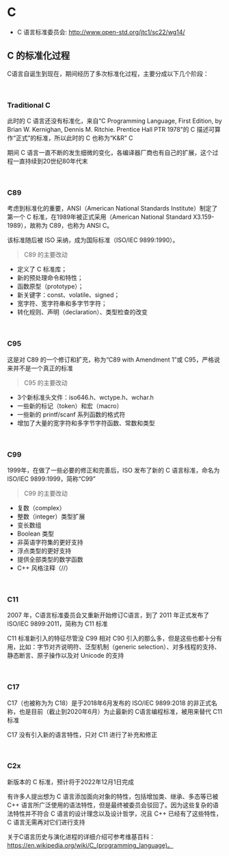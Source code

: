 &emsp;
# C
- C 语言标准委员会: http://www.open-std.org/jtc1/sc22/wg14/

## C 的标准化过程

C语言自诞生到现在，期间经历了多次标准化过程，主要分成以下几个阶段：

&emsp;
### Traditional C

此时的 C 语言还没有标准化，来自“C Programming Language, First Edition, by Brian W. Kernighan, Dennis M. Ritchie. Prentice Hall PTR 1978”的 C 描述可算作“正式”的标准，所以此时的 C 也称为“K&R” C

期间 C 语言一直不断的发生细微的变化，各编译器厂商也有自己的扩展，这个过程一直持续到20世纪80年代末

&emsp;
### C89
考虑到标准化的重要，ANSI（American National Standards Institute）制定了第一个 C 标准，在1989年被正式采用（American National Standard X3.159-1989），故称为 C89，也称为 ANSI C。

该标准随后被 ISO 采纳，成为国际标准（ISO/IEC 9899:1990）。

>C89 的主要改动
- 定义了 C 标准库；
- 新的预处理命令和特性；
- 函数原型（prototype）；
- 新关键字：const、volatile、signed；
- 宽字符、宽字符串和多字节字符；
- 转化规则、声明（declaration）、类型检查的改变

&emsp;
### C95
这是对 C89 的一个修订和扩充，称为“C89 with Amendment 1”或 C95，严格说来并不是一个真正的标准

>C95 的主要改动
- 3个新标准头文件：iso646.h、wctype.h、wchar.h
- 一些新的标记（token）和宏（macro）
- 一些新的 printf/scanf 系列函数的格式符
- 增加了大量的宽字符和多字节字符函数、常数和类型

&emsp;
### C99
1999年，在做了一些必要的修正和完善后，ISO 发布了新的 C 语言标准，命名为 ISO/IEC 9899:1999，简称“C99”

>C99 的主要改动
- 复数（complex）
- 整数（integer）类型扩展
- 变长数组
- Boolean 类型
- 非英语字符集的更好支持
- 浮点类型的更好支持
- 提供全部类型的数学函数
- C++ 风格注释（//）

&emsp;
### C11
2007 年，C语言标准委员会又重新开始修订C语言，到了 2011 年正式发布了 ISO/IEC 9899:2011，简称为 C11 标准

C11 标准新引入的特征尽管没 C99 相对 C90 引入的那么多，但是这些也都十分有用，比如：字节对齐说明符、泛型机制（generic selection）、对多线程的支持、静态断言、原子操作以及对 Unicode 的支持

&emsp;
### C17
C17（也被称为为 C18）是于2018年6月发布的 ISO/IEC 9899:2018 的非正式名称，也是目前（截止到2020年6月）为止最新的 C语言编程标准，被用来替代 C11 标准

C17 没有引入新的语言特性，只对 C11 进行了补充和修正

&emsp;
### C2x
新版本的 C 标准，预计将于2022年12月1日完成

有许多人提出想为 C 语言添加面向对象的特性，包括增加类、继承、多态等已被 C++ 语言所广泛使用的语法特性，但是最终被委员会驳回了。因为这些复杂的语法特性并不符合 C 语言的设计理念以及设计哲学，况且 C++ 已经有了这些特性，C 语言无需再对它们进行支持


关于C语言历史与演化进程的详细介绍可参考维基百科：https://en.wikipedia.org/wiki/C_(programming_language)。